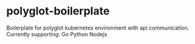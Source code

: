 # polyglot-boilerplate

Boilerplate for polyglot kubernetes environment with api communication.
Currently supporting:
    Go
    Python
    Nodejs